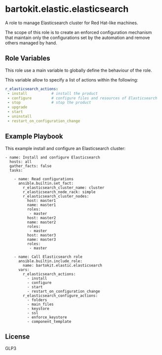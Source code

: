 bartokit.elastic.elasticsearch
=========

A role to manage Elasticsearch cluster for Red Hat-like machines.

The scope of this role is to create an enforced configuration mechanism that maintain only the configurations set by the automation and remove others managed by hand.


Role Variables
--------------

This role use a main variable to globally define the behaviour of the role.

This variable allow to specify a list of actions within the following:

```yaml
r_elasticsearch_actions:
 - install           # install the product
 - configure         # configure files and resources of Elasticsearch
 - stop              # stop the product
 - upgrade
 - start
 - uninstall
 - restart_on_configuration_change
```


Example Playbook
----------------

This example install and configure an Elasticsearch cluster:

    - name: Install and configure Elasticsearch
      hosts: all
      gather_facts: false
      tasks:

        - name: Read configurations
          ansible.builtin.set_fact:
            r_elasticsearch_cluster_name: cluster
            r_elasticsearch_node_rack: simple
            r_elasticsearch_cluster_nodes:
              host: master1
              name: master1
              roles:
               - master
              host: master2
              name: master2
              roles:
               - master
              host: master3
              name: master3
              roles:
               - master

        - name: Call Elasticsearch role
          ansible.builtin.include_role:
            name: bartokit.elastic.elasticsearch
          vars:
            r_elasticsearch_actions:
              - install
              - configure
              - start
              - restart_on_configuration_change
            r_elasticsearch_configure_actions:
              - folders
              - main_files
              - keystore
              - ssl
              - enforce_keystore
              - component_template



License
-------

GLP3
